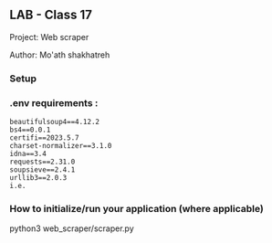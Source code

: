 ## LAB - Class 17
Project: Web scraper

Author: Mo'ath shakhatreh

### Setup
### .env requirements :
```
beautifulsoup4==4.12.2
bs4==0.0.1
certifi==2023.5.7
charset-normalizer==3.1.0
idna==3.4
requests==2.31.0
soupsieve==2.4.1
urllib3==2.0.3
i.e.
```

### How to initialize/run your application (where applicable)
python3 web_scraper/scraper.py

